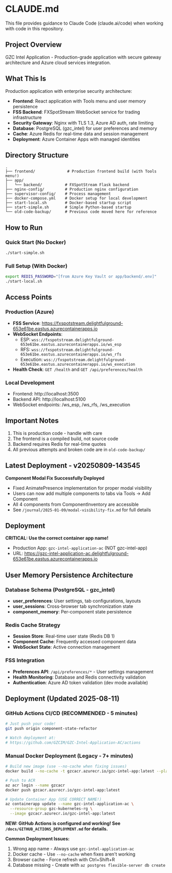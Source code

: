 # CLAUDE.md

This file provides guidance to Claude Code (claude.ai/code) when working with code in this repository.

## Project Overview

GZC Intel Application - Production-grade application with secure gateway architecture and Azure cloud services integration.

## What This Is

Production application with enterprise security architecture:
- **Frontend**: React application with Tools menu and user memory persistence
- **FSS Backend**: FXSpotStream WebSocket service for trading infrastructure
- **Security Gateway**: Nginx with TLS 1.3, Azure AD auth, rate limiting
- **Database**: PostgreSQL (gzc_intel) for user preferences and memory
- **Cache**: Azure Redis for real-time data and session management
- **Deployment**: Azure Container Apps with managed identities

## Directory Structure
```
.
├── frontend/              # Production frontend build (with Tools menu!)
├── app/
│   └── backend/          # FXSpotStream Flask backend
├── nginx-config/         # Production nginx configuration
├── supervisor-config/    # Process management
├── docker-compose.yml    # Docker setup for local development
├── start-local.sh        # Docker-based startup script
├── start-simple.sh       # Simple Python-based startup
└── old-code-backup/      # Previous code moved here for reference
```

## How to Run

### Quick Start (No Docker)
```bash
./start-simple.sh
```

### Full Setup (With Docker)
```bash
export REDIS_PASSWORD="[from Azure Key Vault or app/backend/.env]"
./start-local.sh
```

## Access Points

### Production (Azure)
- **FSS Service**: https://fxspotstream.delightfulground-653e61be.eastus.azurecontainerapps.io
- **WebSocket Endpoints**: 
  - ESP: `wss://fxspotstream.delightfulground-653e61be.eastus.azurecontainerapps.io/ws_esp`
  - RFS: `wss://fxspotstream.delightfulground-653e61be.eastus.azurecontainerapps.io/ws_rfs`
  - Execution: `wss://fxspotstream.delightfulground-653e61be.eastus.azurecontainerapps.io/ws_execution`
- **Health Check**: `GET /health` and `GET /api/preferences/health`

### Local Development
- Frontend: http://localhost:3500
- Backend API: http://localhost:5100
- WebSocket endpoints: /ws_esp, /ws_rfs, /ws_execution

## Important Notes

1. This is production code - handle with care
2. The frontend is a compiled build, not source code
3. Backend requires Redis for real-time quotes
4. All previous attempts and broken code are in `old-code-backup/`

## Latest Deployment - v20250809-143545

**Component Modal Fix Successfully Deployed**
- Fixed AnimatePresence implementation for proper modal visibility
- Users can now add multiple components to tabs via Tools → Add Component
- All 4 components from ComponentInventory are accessible
- See `/journal/2025-01-09/modal-visibility-fix.md` for full details

## Deployment

**CRITICAL: Use the correct container app name!**
- Production App: `gzc-intel-application-ac` (NOT gzc-intel-app)
- URL: https://gzc-intel-application-ac.delightfulground-653e61be.eastus.azurecontainerapps.io

## User Memory Persistence Architecture

### Database Schema (PostgreSQL - gzc_intel)
- **user_preferences**: User settings, tab configurations, layouts
- **user_sessions**: Cross-browser tab synchronization state
- **component_memory**: Per-component state persistence

### Redis Cache Strategy  
- **Session Store**: Real-time user state (Redis DB 1)
- **Component Cache**: Frequently accessed component data
- **WebSocket State**: Active connection management

### FSS Integration
- **Preferences API**: `/api/preferences/*` - User settings management
- **Health Monitoring**: Database and Redis connectivity validation
- **Authentication**: Azure AD token validation (dev mode available)

## Deployment (Updated 2025-08-11)

### GitHub Actions CI/CD (RECOMMENDED - 5 minutes)
```bash
# Just push your code!
git push origin component-state-refactor

# Watch deployment at:
# https://github.com/GZCIM/GZC-Intel-Application-AC/actions
```

### Manual Docker Deployment (Legacy - 7+ minutes)
```bash
# Build new image (use --no-cache when fixing issues)
docker build --no-cache -t gzcacr.azurecr.io/gzc-intel-app:latest --platform linux/amd64 .

# Push to ACR
az acr login --name gzcacr
docker push gzcacr.azurecr.io/gzc-intel-app:latest

# Update Container App (USE CORRECT NAME!)
az containerapp update --name gzc-intel-application-ac \
  --resource-group gzc-kubernetes-rg \
  --image gzcacr.azurecr.io/gzc-intel-app:latest
```

**NEW: GitHub Actions is configured and working! See `/docs/GITHUB_ACTIONS_DEPLOYMENT.md` for details.**

**Common Deployment Issues:**
1. Wrong app name - Always use `gzc-intel-application-ac`
2. Docker cache - Use `--no-cache` when fixes aren't working
3. Browser cache - Force refresh with Ctrl+Shift+R
4. Database missing - Create with `az postgres flexible-server db create`